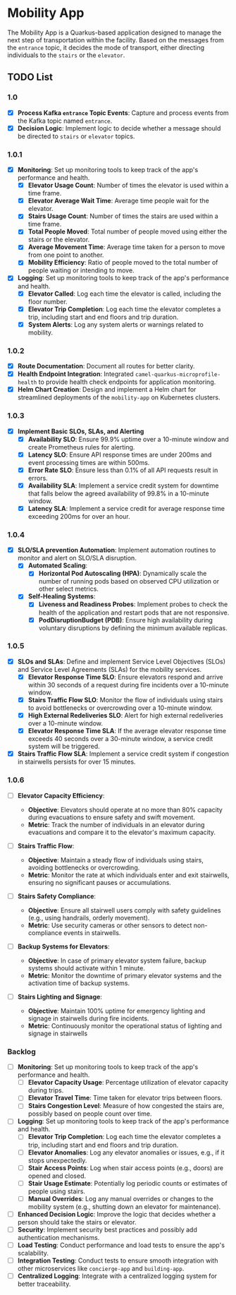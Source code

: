 # Mobility App

The Mobility App is a Quarkus-based application designed to manage the next step of transportation within the facility. Based on the messages from the `entrance` topic, it decides the mode of transport, either directing individuals to the `stairs` or the `elevator`.

## TODO List
### 1.0
- [X] **Process Kafka `entrance` Topic Events**: Capture and process events from the Kafka topic named `entrance`.
- [X] **Decision Logic**: Implement logic to decide whether a message should be directed to `stairs` or `elevator` topics.
### 1.0.1
- [X] **Monitoring**: Set up monitoring tools to keep track of the app's performance and health.
  - [X] **Elevator Usage Count**: Number of times the elevator is used within a time frame.
  - [X] **Elevator Average Wait Time**: Average time people wait for the elevator.
  - [X] **Stairs Usage Count**: Number of times the stairs are used within a time frame.
  - [X] **Total People Moved**: Total number of people moved using either the stairs or the elevator.
  - [X] **Average Movement Time**: Average time taken for a person to move from one point to another.
  - [X] **Mobility Efficiency**: Ratio of people moved to the total number of people waiting or intending to move.
- [X] **Logging**: Set up monitoring tools to keep track of the app's performance and health.
  - [X] **Elevator Called**: Log each time the elevator is called, including the floor number.
  - [X] **Elevator Trip Completion**: Log each time the elevator completes a trip, including start and end floors and trip duration.
  - [X] **System Alerts**: Log any system alerts or warnings related to mobility.
### 1.0.2
- [X] **Route Documentation**: Document all routes for better clarity.
- [X] **Health Endpoint Integration**: Integrated `camel-quarkus-microprofile-health` to provide health check endpoints for application monitoring.
- [X] **Helm Chart Creation**: Design and implement a Helm chart for streamlined deployments of the `mobility-app` on Kubernetes clusters.
### 1.0.3
- [X] **Implement Basic SLOs, SLAs, and Alerting**
  - [X] **Availability SLO**: Ensure 99.9% uptime over a 10-minute window and create Prometheus rules for alerting.
  - [X] **Latency SLO**: Ensure API response times are under 200ms and event processing times are within 500ms.
  - [X] **Error Rate SLO**: Ensure less than 0.1% of all API requests result in errors.
  - [X] **Availability SLA**: Implement a service credit system for downtime that falls below the agreed availability of 99.8% in a 10-minute window.
  - [X] **Latency SLA**: Implement a service credit for average response time exceeding 200ms for over an hour.
### 1.0.4
- [X] **SLO/SLA prevention Automation**: Implement automation routines to monitor and alert on SLO/SLA disruption. 
  - [X] **Automated Scaling**:
    - [X] **Horizontal Pod Autoscaling (HPA)**: Dynamically scale the number of running pods based on observed CPU utilization or other select metrics.
  - [X] **Self-Healing Systems**:
    - [X] **Liveness and Readiness Probes**: Implement probes to check the health of the application and restart pods that are not responsive.
    - [X] **PodDisruptionBudget (PDB)**: Ensure high availability during voluntary disruptions by defining the minimum available replicas.
### 1.0.5
- [X] **SLOs and SLAs**: Define and implement Service Level Objectives (SLOs) and Service Level Agreements (SLAs) for the mobility services.
  - [X] **Elevator Response Time SLO**: Ensure elevators respond and arrive within 30 seconds of a request during fire incidents over a 10-minute window.
  - [X] **Stairs Traffic Flow SLO**: Monitor the flow of individuals using stairs to avoid bottlenecks or overcrowding over a 10-minute window.
  - [X] **High External Redeliveries SLO**: Alert for high external redeliveries over a 10-minute window.
  - [X] **Elevator Response Time SLA**: If the average elevator response time exceeds 40 seconds over a 30-minute window, a service credit system will be triggered.
- [X] **Stairs Traffic Flow SLA**: Implement a service credit system if congestion in stairwells persists for over 15 minutes.
### 1.0.6
- [ ] **Elevator Capacity Efficiency**:
  - **Objective**: Elevators should operate at no more than 80% capacity during evacuations to ensure safety and swift movement.
  - **Metric**: Track the number of individuals in an elevator during evacuations and compare it to the elevator's maximum capacity.

- [ ] **Stairs Traffic Flow**:
  - **Objective**: Maintain a steady flow of individuals using stairs, avoiding bottlenecks or overcrowding.
  - **Metric**: Monitor the rate at which individuals enter and exit stairwells, ensuring no significant pauses or accumulations.

- [ ] **Stairs Safety Compliance**:
  - **Objective**: Ensure all stairwell users comply with safety guidelines (e.g., using handrails, orderly movement).
  - **Metric**: Use security cameras or other sensors to detect non-compliance events in stairwells.

- [ ] **Backup Systems for Elevators**:
  - **Objective**: In case of primary elevator system failure, backup systems should activate within 1 minute.
  - **Metric**: Monitor the downtime of primary elevator systems and the activation time of backup systems.

- [ ] **Stairs Lighting and Signage**:
  - **Objective**: Maintain 100% uptime for emergency lighting and signage in stairwells during fire incidents.
  - **Metric**: Continuously monitor the operational status of lighting and signage in stairwells

### Backlog
- [ ] **Monitoring**: Set up monitoring tools to keep track of the app's performance and health.
  - [ ] **Elevator Capacity Usage**: Percentage utilization of elevator capacity during trips.
  - [ ] **Elevator Travel Time**: Time taken for elevator trips between floors.
  - [ ] **Stairs Congestion Level**: Measure of how congested the stairs are, possibly based on people count over time.
- [ ] **Logging**: Set up monitoring tools to keep track of the app's performance and health. 
  - [ ] **Elevator Trip Completion**: Log each time the elevator completes a trip, including start and end floors and trip duration.
  - [ ] **Elevator Anomalies**: Log any elevator anomalies or issues, e.g., if it stops unexpectedly.
  - [ ] **Stair Access Points**: Log when stair access points (e.g., doors) are opened and closed.
  - [ ] **Stair Usage Estimate**: Potentially log periodic counts or estimates of people using stairs.
  - [ ] **Manual Overrides**: Log any manual overrides or changes to the mobility system (e.g., shutting down an elevator for maintenance).
- [ ] **Enhanced Decision Logic**: Improve the logic that decides whether a person should take the stairs or elevator.
- [ ] **Security**: Implement security best practices and possibly add authentication mechanisms.
- [ ] **Load Testing**: Conduct performance and load tests to ensure the app's scalability.
- [ ] **Integration Testing**: Conduct tests to ensure smooth integration with other microservices like `concierge-app` and `building-app`.
- [ ] **Centralized Logging**: Integrate with a centralized logging system for better traceability.